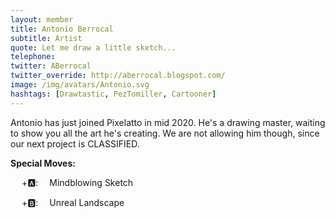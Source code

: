 ```yaml
---
layout: member
title: Antonio Berrocal
subtitle: Artist
quote: Let me draw a little sketch...
telephone: 
twitter: ABerrocal
twitter_override: http://aberrocal.blogspot.com/
image: /img/avatars/Antonio.svg
hashtags: [Drawtastic, PezTomiller, Cartooner]
---
```


Antonio has just joined Pixelatto in mid 2020. He's a drawing master, waiting to show you all the art he's creating. We are not allowing him though, since our next project is CLASSIFIED.

**Special Moves:**

&emsp;<i class="fas fa-arrow-down" style="transform: rotateZ(-45deg);"></i>
<i class="fas fa-arrow-down" style="transform: rotateZ(0);"></i>
<i class="fas fa-arrow-down" style="transform: rotateZ(45deg);"></i>
<i class="fas fa-arrow-down" style="transform: rotateZ(0);"></i>
+🅰: &emsp;Mindblowing Sketch

&emsp;<i class="fas fa-arrow-left"></i>
<i class="fas fa-arrow-left" style="transform: rotateZ(45deg);"></i>
<i class="fas fa-arrow-right" style="transform: rotateZ(-45deg);"></i>
<i class="fas fa-arrow-right"></i>
+🅱: &emsp;Unreal Landscape